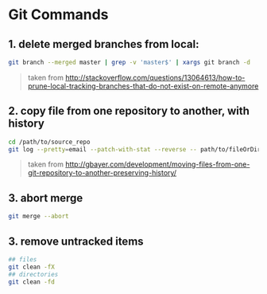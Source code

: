 # Git Commands

## 1. delete merged branches from local:

```bash
git branch --merged master | grep -v 'master$' | xargs git branch -d
```

> taken from <http://stackoverflow.com/questions/13064613/how-to-prune-local-tracking-branches-that-do-not-exist-on-remote-anymore>

## 2. copy file from one repository to another, with history

```bash
cd /path/to/source_repo
git log --pretty=email --patch-with-stat --reverse -- path/to/fileOrDirectoryToCopy | (cd /path/to/destination_repo && git am)
```

> taken from <http://gbayer.com/development/moving-files-from-one-git-repository-to-another-preserving-history/>

## 3. abort merge
```bash
git merge --abort
```

## 3. remove untracked items
```bash
## files
git clean -fX
## directories
git clean -fd
```
